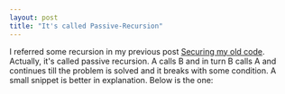 ```yaml
---
layout: post
title: "It's called Passive-Recursion"
---
```


I referred some recursion in my previous post [Securing my old code](http://uday.gummalla.in/2014/09/Securing-my-old-code/). Actually, it's called passive recursion. A calls B and in turn B calls A and continues till the problem is solved and it breaks with some condition. A small snippet is better in explanation. Below is the one: 

<p><script src="https://gist.github.com/ugummall/83ef9bd5e919bc527505.js"></script></p>

